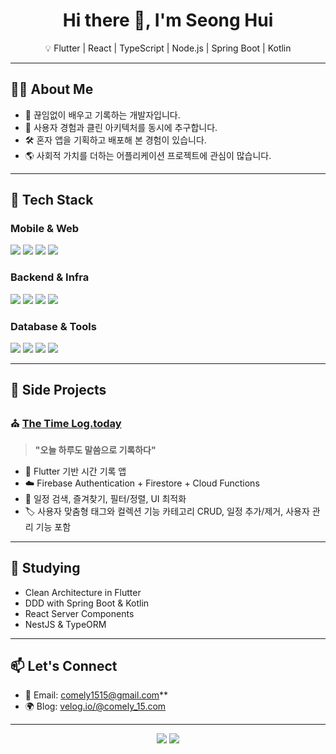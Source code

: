 <h1 align="center">Hi there 👋, I'm Seong Hui</h1>
<p align="center">
  💡 Flutter | React | TypeScript | Node.js | Spring Boot | Kotlin  
</p>

---

## 👨‍💻 About Me
- 🌱 끊임없이 배우고 기록하는 개발자입니다.
- 🎯 사용자 경험과 클린 아키텍처를 동시에 추구합니다.
- 🛠 혼자 앱을 기획하고 배포해 본 경험이 있습니다.  
- 🌎 사회적 가치를 더하는 어플리케이션 프로젝트에 관심이 많습니다.

---

## 🧰 Tech Stack

### Mobile & Web
<p>
  <img src="https://img.shields.io/badge/Flutter-02569B?style=flat&logo=flutter&logoColor=white"/>
  <img src="https://img.shields.io/badge/Dart-0175C2?style=flat&logo=dart&logoColor=white"/>
  <img src="https://img.shields.io/badge/React-61DAFB?style=flat&logo=react&logoColor=black"/>
  <img src="https://img.shields.io/badge/TypeScript-3178C6?style=flat&logo=typescript&logoColor=white"/>
</p>

### Backend & Infra
<p>
  <img src="https://img.shields.io/badge/Node.js-339933?style=flat&logo=node.js&logoColor=white"/>
  <img src="https://img.shields.io/badge/Express-000000?style=flat&logo=express&logoColor=white"/>
  <img src="https://img.shields.io/badge/Spring Boot-6DB33F?style=flat&logo=springboot&logoColor=white"/>
  <img src="https://img.shields.io/badge/Kotlin-7F52FF?style=flat&logo=kotlin&logoColor=white"/>
</p>

### Database & Tools
<p>
  <img src="https://img.shields.io/badge/Firebase-FFCA28?style=flat&logo=firebase&logoColor=black"/>
  <img src="https://img.shields.io/badge/PostgreSQL-4169E1?style=flat&logo=postgresql&logoColor=white"/>
  <img src="https://img.shields.io/badge/GitHub Actions-2088FF?style=flat&logo=githubactions&logoColor=white"/>
  <img src="https://img.shields.io/badge/Docker-2496ED?style=flat&logo=docker&logoColor=white"/>
</p>

---

## 📌 Side Projects

### ⛪ [The Time Log.today](https://thetimelog.today)
> **"오늘 하루도 말씀으로 기록하다"**  
- 📱 Flutter 기반 시간 기록 앱
- ☁️ Firebase Authentication + Firestore + Cloud Functions
- 🔎 일정 검색, 즐겨찾기, 필터/정렬, UI 최적화
- 🏷️ 사용자 맞춤형 태그와 컬렉션 기능
     카테고리 CRUD, 일정 추가/제거, 사용자 관리 기능 포함

---

## 🧪 Studying

- Clean Architecture in Flutter  
- DDD with Spring Boot & Kotlin  
- React Server Components  
- NestJS & TypeORM  

---

## 📫 Let's Connect

- 💬 Email: comely1515@gmail.com**
- 🌍 Blog: [velog.io/@comely_15.com](https://velog.io/@comely_15/posts)  

---

<p align="center">
  <img src="https://github-readme-stats.vercel.app/api?username=your-github-id&show_icons=true&theme=github_dark"/>
  <img src="https://github-readme-stats.vercel.app/api/top-langs/?username=your-github-id&layout=compact&theme=github_dark"/>
</p>
